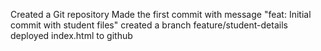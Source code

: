 Created a Git repository
Made the first commit with message "feat: Initial commit with student files"
created a branch feature/student-details
deployed index.html to github